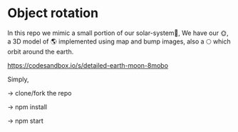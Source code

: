 # Object rotation
In this repo we mimic a small portion of our solar-system🌌,
We have our 🌞, a 3D model of 🌎 implemented using map and bump images, 
also a 🌕 which orbit around the earth.

https://codesandbox.io/s/detailed-earth-moon-8mobo

Simply,

-> clone/fork the repo

-> npm install

-> npm start

